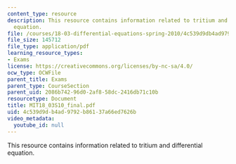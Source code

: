 ```yaml
---
content_type: resource
description: This resource contains information related to tritium and differential
  equation.
file: /courses/18-03-differential-equations-spring-2010/4c539d9db4ad9792b86137a66ed7626b_MIT18_03S10_final.pdf
file_size: 145712
file_type: application/pdf
learning_resource_types:
- Exams
license: https://creativecommons.org/licenses/by-nc-sa/4.0/
ocw_type: OCWFile
parent_title: Exams
parent_type: CourseSection
parent_uid: 2086b742-96d0-2af8-58dc-2416db71c10b
resourcetype: Document
title: MIT18_03S10_final.pdf
uid: 4c539d9d-b4ad-9792-b861-37a66ed7626b
video_metadata:
  youtube_id: null
---
```

This resource contains information related to tritium and differential equation.
